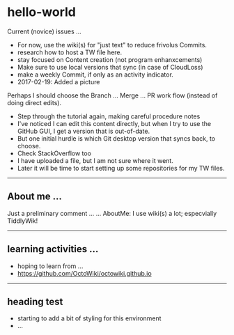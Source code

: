 # hello-world

Current (novice) issues ...
* For now, use the wiki(s) for "just text" to reduce frivolus Commits.
* research how to host a TW file here.
* stay focused on Content creation (not program enhanxcements)
* Make sure to use local versions that sync (in case of CloudLoss)
* make a weekly Commit, if only as an activity indicator.
* 2017-02-19: Added a picture

Perhaps I should choose the Branch ... Merge ... PR work flow (instead of doing direct edits).

* Step through the tutorial again, making careful procedure notes
* I've noticed I can edit this content directly, but when I try to use the GitHub GUI, I get a version that is out-of-date.
* But one initial hurdle is which Git desktop version that syncs back, to choose.
* Check StackOverflow too
* I have uploaded a file, but I am not sure where it went.
* Later it will be time to start setting up some repositories for my TW files.

<hr>
<h2> About me ...</h2>

Just a preliminary comment ... 
... AboutMe:  I use wiki(s) a lot; especvially TiddlyWik!

<hr>
<h2> learning activities ... </h2>

* hoping to learn from ...
* https://github.com/OctoWiki/octowiki.github.io

<hr>
<h2> heading test </h2>

* starting to add a bit of styling for this environment
* ...
